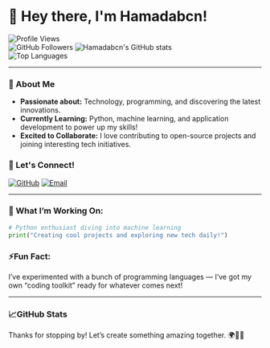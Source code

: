 # 👋 Hey there, I'm Hamadabcn! 

![Profile Views](https://komarev.com/ghpvc/?username=Hamadabcn&color=blue)  
![GitHub Followers](https://img.shields.io/github/followers/Hamadabcn?label=Follow&style=social)
![Hamadabcn's GitHub stats](https://github-readme-stats.vercel.app/api?username=Hamadabcn&show_icons=true&theme=radical)  
![Top Languages](https://github-readme-stats.vercel.app/api/top-langs/?username=Hamadabcn&layout=compact&theme=radical)

---

### 👀 About Me
- **Passionate about:** Technology, programming, and discovering the latest innovations.
- **Currently Learning:** Python, machine learning, and application development to power up my skills!
- **Excited to Collaborate:** I love contributing to open-source projects and joining interesting tech initiatives.

### 🚀 Let's Connect!
[![GitHub](https://img.shields.io/badge/GitHub-100000?style=for-the-badge&logo=github&logoColor=white)](https://github.com/Hamadabcn)
[![Email](https://img.shields.io/badge/Email-D14836?style=for-the-badge&logo=gmail&logoColor=white)](mailto:mohbcn1@hotmail.com)

---

### 🌱 What I’m Working On:
```python
# Python enthusiast diving into machine learning
print("Creating cool projects and exploring new tech daily!")

````

### ⚡Fun Fact:
I’ve experimented with a bunch of programming languages — I’ve got my own “coding toolkit” ready for whatever comes next!

---

### 📈GitHub Stats
Thanks for stopping by! Let’s create something amazing together. 🌍👨‍💻

